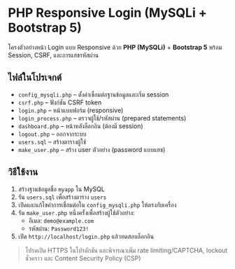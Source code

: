 # PHP Responsive Login (MySQLi + Bootstrap 5)

โครงตัวอย่างหน้า Login แบบ Responsive ด้วย **PHP (MySQLi)** + **Bootstrap 5** พร้อม Session, CSRF, และการแฮชรหัสผ่าน

## ไฟล์ในโปรเจกต์
- `config_mysqli.php` – ตั้งค่าเชื่อมต่อฐานข้อมูลและเริ่ม session
- `csrf.php` – ฟังก์ชัน CSRF token
- `login.php` – หน้าแบบฟอร์ม (responsive)
- `login_process.php` – ตรวจผู้ใช้/รหัสผ่าน (prepared statements)
- `dashboard.php` – หน้าหลังล็อกอิน (ต้องมี session)
- `logout.php` – ออกจากระบบ
- `users.sql` – สร้างตารางผู้ใช้
- `make_user.php` – สร้าง user ตัวอย่าง (password แบบแฮช)

## วิธีใช้งาน
1) สร้างฐานข้อมูลชื่อ `myapp` ใน MySQL
2) รัน `users.sql` เพื่อสร้างตาราง `users`
3) เปิดและแก้ไขค่าการเชื่อมต่อใน `config_mysqli.php` ให้ตรงกับเครื่อง
4) รัน `make_user.php` หนึ่งครั้งเพื่อสร้างผู้ใช้ตัวอย่าง:
   - อีเมล: `demo@example.com`
   - รหัสผ่าน: `Password123!`
5) เปิด `http://localhost/login.php` แล้วทดสอบล็อกอิน

> โปรดเปิด HTTPS ในโปรดักชัน และพิจารณาเพิ่ม rate limiting/CAPTCHA, lockout ชั่วคราว และ Content Security Policy (CSP)
